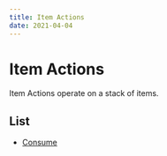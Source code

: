 ```yaml
---
title: Item Actions
date: 2021-04-04
---
```

# Item Actions

Item Actions operate on a stack of items.

## List

* [Consume](consume)
